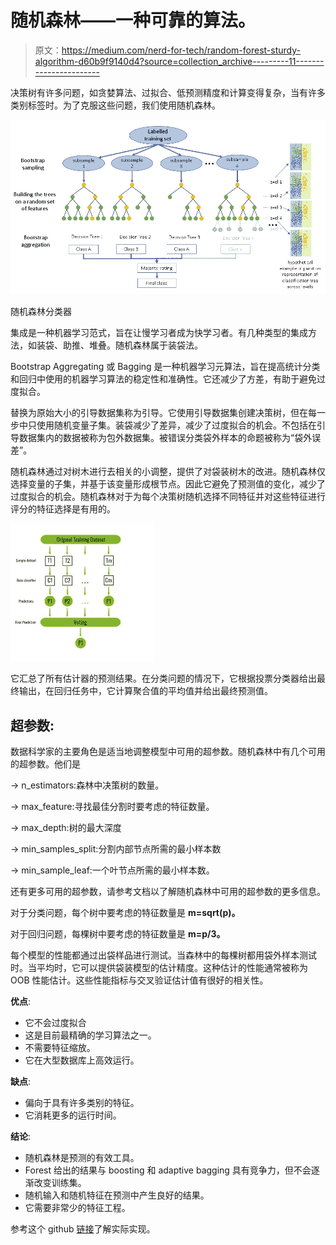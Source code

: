 # 随机森林——一种可靠的算法。

> 原文：<https://medium.com/nerd-for-tech/random-forest-sturdy-algorithm-d60b9f9140d4?source=collection_archive---------11----------------------->

决策树有许多问题，如贪婪算法、过拟合、低预测精度和计算变得复杂，当有许多类别标签时。为了克服这些问题，我们使用随机森林。

![](img/22f8d198ae5fc3634af199715ba9acbb.png)

随机森林分类器

集成是一种机器学习范式，旨在让慢学习者成为快学习者。有几种类型的集成方法，如装袋、助推、堆叠。随机森林属于装袋法。

Bootstrap Aggregating 或 Bagging 是一种机器学习元算法，旨在提高统计分类和回归中使用的机器学习算法的稳定性和准确性。它还减少了方差，有助于避免过度拟合。

替换为原始大小的引导数据集称为引导。它使用引导数据集创建决策树，但在每一步中只使用随机变量子集。装袋减少了差异，减少了过度拟合的机会。不包括在引导数据集内的数据被称为包外数据集。被错误分类袋外样本的命题被称为“袋外误差”。

随机森林通过对树木进行去相关的小调整，提供了对袋装树木的改进。随机森林仅选择变量的子集，并基于该变量形成根节点。因此它避免了预测值的变化，减少了过度拟合的机会。随机森林对于为每个决策树随机选择不同特征并对这些特征进行评分的特征选择是有用的。

![](img/0a450559d0b62a24896e39ca6e6fcc35.png)

它汇总了所有估计器的预测结果。在分类问题的情况下，它根据投票分类器给出最终输出，在回归任务中，它计算聚合值的平均值并给出最终预测值。

## 超参数:

数据科学家的主要角色是适当地调整模型中可用的超参数。随机森林中有几个可用的超参数。他们是

→ n_estimators:森林中决策树的数量。

→ max_feature:寻找最佳分割时要考虑的特征数量。

→ max_depth:树的最大深度

→ min_samples_split:分割内部节点所需的最小样本数

→ min_sample_leaf:一个叶节点所需的最小样本数。

还有更多可用的超参数，请参考文档以了解随机森林中可用的超参数的更多信息。

对于分类问题，每个树中要考虑的特征数量是 **m=sqrt(p)。**

对于回归问题，每棵树中要考虑的特征数量是 **m=p/3。**

每个模型的性能都通过出袋样品进行测试。当森林中的每棵树都用袋外样本测试时。当平均时，它可以提供袋装模型的估计精度。这种估计的性能通常被称为 OOB 性能估计。这些性能指标与交叉验证估计值有很好的相关性。

**优点**:

*   它不会过度拟合
*   这是目前最精确的学习算法之一。
*   不需要特征缩放。
*   它在大型数据库上高效运行。

**缺点**:

*   偏向于具有许多类别的特征。
*   它消耗更多的运行时间。

**结论**:

*   随机森林是预测的有效工具。
*   Forest 给出的结果与 boosting 和 adaptive bagging 具有竞争力，但不会逐渐改变训练集。
*   随机输入和随机特征在预测中产生良好的结果。
*   它需要非常少的特征工程。

参考这个 github [链接](https://github.com/Rishikumar04/Practise-Problems/blob/main/Udemy_Practise_Problem./05-Decision%20Trees%20and%20Random%20Forest%20Project.ipynb)了解实际实现。